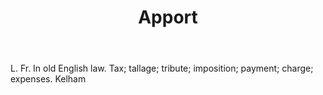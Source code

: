 ---
title: Apport
letter: A
permalink: "/definitions/apport.html"
body: L. Fr. In old English law. Tax; tallage; tribute; imposition; payment; charge;
  expenses. Kelham
published_at: '2018-07-07'
layout: post
---